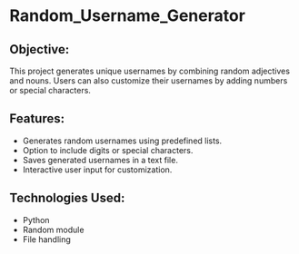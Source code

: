 # Random_Username_Generator
## Objective:
This project generates unique usernames by combining random adjectives and nouns. Users can also customize their usernames by adding numbers or special characters.
## Features:
- Generates random usernames using predefined lists. <br>
- Option to include digits or special characters. <br>
- Saves generated usernames in a text file. <br>
- Interactive user input for customization.
## Technologies Used:
- Python <br>
- Random module <br>
- File handling <br>
